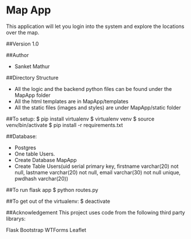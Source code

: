 # Map App

This application will let you login into the system and explore the locations over the map.

##Version
1.0

##Author
* Sanket Mathur

##Directory Structure
* All the logic and the backend python files can be found under the MapApp folder
* All the html templates are in MapApp/templates
* All the static files (images and styles) are under MapApp/static folder

##To setup:
$ pip install virtualenv
$ virtualenv venv
$ source venv/bin/activate
$ pip install -r requirements.txt

##Database:
* Postgres
* One table Users.
* Create Database MapApp
* Create Table Users(uid serial primary key, firstname varchar(20) not null, lastname varchar(20) not null, email varchar(30) not null unique, pwdhash varchar(20))

##To run flask app
$ python routes.py

##To get out of the virtualenv:
$ deactivate

##Acknowledgement
This project uses code from the following third party librarys:

Flask
Bootstrap
WTForms
Leaflet
